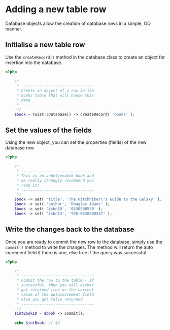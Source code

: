 # Adding a new table row

Database objects allow the creation of database rows in a simple, OO manner.

## Initialise a new table row

Use the `createRecord()` method in the database class to create an object for insertion into the database.

```php
<?php
    
    /*
     * --------------------------------
     * Create an object of a row in the
     * books table that will house this
     * data
     * --------------------------------
     */
    $book = Twist::Database() -> createRecord( 'books' );
```

## Set the values of the fields

Using the new object, you can set the properties (fields) of the new database row.

```php
<?php

    /*
     * --------------------------------
     * This is an unbelievable book and
     * we really strongly recommend you
     * read it!
     * --------------------------------
     */
    $book -> set( 'title', 'The Hitchhiker\'s Guide to the Galaxy' );
    $book -> set( 'author', 'Douglas Adams' );
    $book -> set( 'isbn10', '0330508539' );
    $book -> set( 'isbn13', '978-0330508537' );
```

## Write the changes back to the database

Once you are ready to commit the new row to the database, simply use the `commit()` method to write the changes. The method will return the auto increment field if there is one, else true if the query was successful.

```php
<?php

    /*
     * --------------------------------
     * Commit the row to the table - if
     * successful, then you will either
     * get returned true or the current
     * value of the autoincrement field
     * else you get false returned
     * --------------------------------
     */
    $intBookID = $book -> commit();
    
    echo $intBook; // 42
```